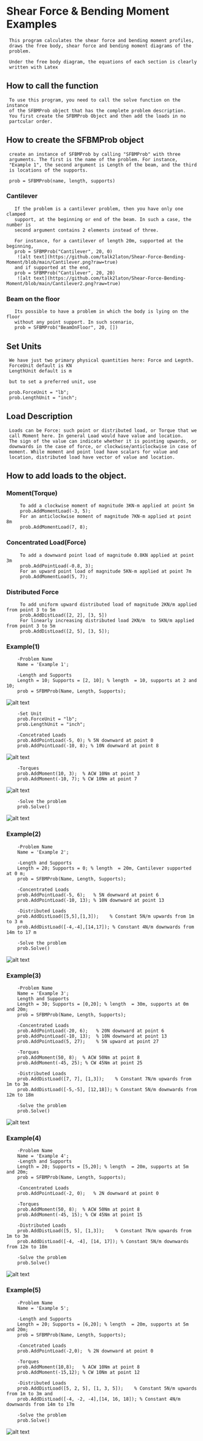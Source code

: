 # Shear Force & Bending Moment Examples

     This program calculates the shear force and bending moment profiles, 
     draws the free body, shear force and bending moment diagrams of the 
     problem.
 
     Under the free body diagram, the equations of each section is clearly 
     written with Latex
 
## How to call the function
     To use this program, you need to call the solve function on the instance 
     of the SFBMProb object that has the complete problem description.
     You first create the SFBMProb Object and then add the loads in no
     partcular order. 

## How to create the SFBMProb object
     create an instance of SFBMProb by calling "SFBMProb" with three
     arguments. The first is the name of the problem. For instance, 
     "Example 1", the second argument is Length of the beam, and the third
     is locations of the supports. 

     prob = SFBMProb(name, length, supports)
###   Cantilever
       If the problem is a cantilever problem, then you have only one clamped 
       support, at the beginning or end of the beam. In such a case, the number is
       second argument contains 2 elements instead of three. 

       For instance, for a cantilever of length 20m, supported at the beginning, 
       prob = SFBMProb("Cantilever", 20, 0)
        ![alt text](https://github.com/talk2laton/Shear-Force-Bending-Moment/blob/main/Cantilever.png?raw=true)
       and if supported at the end, 
       prob = SFBMProb("Cantilever", 20, 20)
        ![alt text](https://github.com/talk2laton/Shear-Force-Bending-Moment/blob/main/Cantilever2.png?raw=true)

###   Beam on the floor
       Its possible to have a problem in which the body is lying on the floor 
       without any point support. In such scenario, 
       prob = SFBMProb("BeamOnFloor", 20, [])

## Set Units
     We have just two primary physical quantities here: Force and Legnth.
     ForceUnit default is KN
     LengthUnit default is m

     but to set a preferred unit, use

     prob.ForceUnit = "lb";
     prob.LengthUnit = "inch";
## Load Description
     Loads can be Force: such point or distributed load, or Torque that we
     call Moment here. In general Load would have value and location.
     The sign of the value can indicate whether it is pointing upwards, or
     downwards in the case of force, or clockwise/anticlockwise in case of
     moment. While moment and point load have scalars for value and
     location, distributed load have vector of value and location. 

## How to add loads to the object.

###   Moment(Torque)
         To add a clockwise moment of magnitude 3KN-m applied at point 5m
         prob.AddMomentLoad(-3, 5);
         For an anticlockwise moment of magnitude 7KN-m applied at point 8m
         prob.AddMomentLoad(7, 8);

###   Concentrated Load(Force)
         To add a downward point load of magnitude 0.8KN applied at point 3m
         prob.AddPointLoad(-0.8, 3);
         For an upward point load of magnitude 5KN-m applied at point 7m
         prob.AddMomentLoad(5, 7);

###   Distributed Force
         To add uniform upward distributed load of magnitude 2KN/m applied from point 3 to 5m 
         prob.AddDistLoad([2, 2], [3, 5])
         For linearly increasing distributed load 2KN/m  to 5KN/m applied from point 3 to 5m 
         prob.AddDistLoad([2, 5], [3, 5]);


###     Example(1)
        -Problem Name
        Name = 'Example 1';
        
        -Length and Supports
        Length = 10; Supports = [2, 10]; % length  = 10, supports at 2 and 10;
        prob = SFBMProb(Name, Length, Supports);
![alt text](https://github.com/talk2laton/Shear-Force-Bending-Moment/blob/main/Example1prob.png)

        -Set Unit
        prob.ForceUnit = "lb";
        prob.LengthUnit = "inch";
        
        -Concetrated Loads
        prob.AddPointLoad(-5, 0); % 5N downward at point 0
        prob.AddPointLoad(-10, 8); % 10N downward at point 8
![alt text](https://github.com/talk2laton/Shear-Force-Bending-Moment/blob/main/Example1pointload.png)

        -Torques
        prob.AddMoment(10, 3);  % ACW 10Nm at point 3
        prob.AddMoment(-10, 7); % CW 10Nm at point 7
![alt text](https://github.com/talk2laton/Shear-Force-Bending-Moment/blob/main/Example1torque.png)

        -Solve the problem
        prob.Solve()
![alt text](https://github.com/talk2laton/Shear-Force-Bending-Moment/blob/main/Example1.png)

###     Example(2)
        -Problem Name
        Name = 'Example 2';
        
        -Length and Supports
        Length = 20; Supports = 0; % length  = 20m, Cantilever supported at 0 m;
        prob = SFBMProb(Name, Length, Supports);
        
        -Concentrated Loads
        prob.AddPointLoad(-5, 6);   % 5N downward at point 6
        prob.AddPointLoad(-10, 13); % 10N downward at point 13
        
        -Distributed Loads
        prob.AddDistLoad([5,5],[1,3]);    % Constant 5N/m upwards from 1m to 3 m 
        prob.AddDistLoad([-4,-4],[14,17]); % Constant 4N/m downwards from 14m to 17 m
        
        -Solve the problem
        prob.Solve()
![alt text](https://github.com/talk2laton/Shear-Force-Bending-Moment/blob/main/Example2.png)


###     Example(3)
        -Problem Name
        Name = 'Example 3';
        Length and Supports
        Length = 30; Supports = [0,20]; % length  = 30m, supports at 0m and 20m;
        prob = SFBMProb(Name, Length, Supports);
        
        -Concentrated Loads
        prob.AddPointLoad(-20, 6);   % 20N downward at point 6
        prob.AddPointLoad(-10, 13);  % 10N downward at point 13
        prob.AddPointLoad(5, 27);    % 5N upward at point 27
        
        -Torques
        prob.AddMoment(50, 8);  % ACW 50Nm at point 8
        prob.AddMoment(-45, 25); % CW 45Nm at point 25
        
        -Distributed Loads
        prob.AddDistLoad([7, 7], [1,3]);    % Constant 7N/m upwards from 1m to 3m 
        prob.AddDistLoad([-5,-5], [12,18]); % Constant 5N/m downwards from 12m to 18m
        
        -Solve the problem
        prob.Solve()
![alt text](https://github.com/talk2laton/Shear-Force-Bending-Moment/blob/main/Example3.png)


###    Example(4)
        -Problem Name
        Name = 'Example 4';
        -Length and Supports
        Length = 20; Supports = [5,20]; % length  = 20m, supports at 5m and 20m;
        prob = SFBMProb(Name, Length, Supports);
        
        -Concentrated Loads
        prob.AddPointLoad(-2, 0);   % 2N downward at point 0
        
        -Torques
        prob.AddMoment(50, 8);  % ACW 50Nm at point 8
        prob.AddMoment(-45, 15); % CW 45Nm at point 15
        
        -Distributed Loads
        prob.AddDistLoad([5, 5], [1,3]);    % Constant 7N/m upwards from 1m to 3m 
        prob.AddDistLoad([-4, -4], [14, 17]); % Constant 5N/m downwards from 12m to 18m
        
        -Solve the problem
        prob.Solve()
![alt text](https://github.com/talk2laton/Shear-Force-Bending-Moment/blob/main/Example4.png)

###     Example(5)
        -Problem Name
        Name = 'Example 5';
        
        -Length and Supports
        Length = 20; Supports = [6,20]; % length  = 20m, supports at 5m and 20m;
        prob = SFBMProb(Name, Length, Supports);
        
        -Concetrated Loads
        prob.AddPointLoad(-2,0);  % 2N downward at point 0
        
        -Torques
        prob.AddMoment(10,8);   % ACW 10Nm at point 8
        prob.AddMoment(-15,12); % CW 10Nm at point 12
        
        -Distributed Loads
        prob.AddDistLoad([5, 2, 5], [1, 3, 5]);    % Constant 5N/m upwards from 1m to 3m and 
        prob.AddDistLoad([-4, -2, -4],[14, 16, 18]); % Constant 4N/m downwards from 14m to 17m
        
        -Solve the problem
        prob.Solve()
![alt text](https://github.com/talk2laton/Shear-Force-Bending-Moment/blob/main/Example5.png)